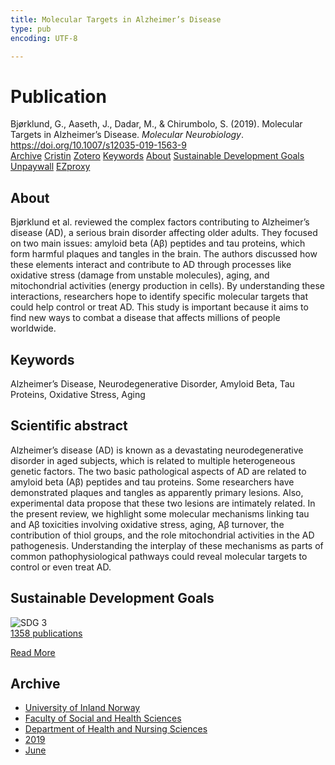 ```yaml
---
title: Molecular Targets in Alzheimer’s Disease
type: pub
encoding: UTF-8

---
```

<h1>Publication</h1>
<article id="csl-bib-container-N9A8HTA4" class="csl-bib-container">
  <div class="csl-bib-body"> <div class="csl-entry">Bjørklund, G., Aaseth, J., Dadar, M., &#38; Chirumbolo, S. (2019). Molecular Targets in Alzheimer’s Disease. <i>Molecular Neurobiology</i>. <a href="https://doi.org/10.1007/s12035-019-1563-9">https://doi.org/10.1007/s12035-019-1563-9</a></div> </div>
  <div class="csl-bib-buttons">
    <a href="#taxonomy-article-N9A8HTA4" alt="archive" class="csl-bib-button">Archive</a>
    <a href="https://app.cristin.no/results/show.jsf?id=1706365" alt="Cristin" class="csl-bib-button">Cristin</a>
    <a href="http://zotero.org/groups/5881554/items/N9A8HTA4" alt="Zotero" class="csl-bib-button">Zotero</a>
    <a href="#keywords-article-N9A8HTA4" alt="keywords" class="csl-bib-button">Keywords</a>
    <a href="#about-article-N9A8HTA4" alt="about_pub" class="csl-bib-button">About</a>
    <a href="#sdg-article-N9A8HTA4" alt="sdg" class="csl-bib-button">Sustainable Development Goals</a>
    <a href="https://doi.org/10.1007/s12035-019-1563-9" alt="Unpaywall" class="csl-bib-button">Unpaywall</a>
    <a href="https://doi.org/10.1007/s12035-019-1563-9" alt="EZproxy" class="csl-bib-button">EZproxy</a>
  </div>
  <div id="csl-bib-meta-container-N9A8HTA4"></div>
</article>
<div id="csl-bib-meta-N9A8HTA4" class="csl-bib-meta">
  <article id="about-article-N9A8HTA4" class="about_pub-article">
    <h1>About</h1>
    Bjørklund et al. reviewed the complex factors contributing to Alzheimer’s disease (AD), a serious brain disorder affecting older adults. They focused on two main issues: amyloid beta (Aβ) peptides and tau proteins, which form harmful plaques and tangles in the brain. The authors discussed how these elements interact and contribute to AD through processes like oxidative stress (damage from unstable molecules), aging, and mitochondrial activities (energy production in cells). By understanding these interactions, researchers hope to identify specific molecular targets that could help control or treat AD. This study is important because it aims to find new ways to combat a disease that affects millions of people worldwide.
  </article>
  <article id="keywords-article-N9A8HTA4" class="keywords-article">
    <h1>Keywords</h1>
    Alzheimer’s Disease, Neurodegenerative Disorder, Amyloid Beta, Tau Proteins, Oxidative Stress, Aging
  </article>
  <article id="abstract-article-N9A8HTA4" class="abstract-article">
    <h1>Scientific abstract</h1>
    Alzheimer’s disease (AD) is known as a devastating neurodegenerative disorder in aged subjects, which is related to multiple heterogeneous genetic factors. The two basic pathological aspects of AD are related to amyloid beta (Aβ) peptides and tau proteins. Some researchers have demonstrated plaques and tangles as apparently primary lesions. Also, experimental data propose that these two lesions are intimately related. In the present review, we highlight some molecular mechanisms linking tau and Aβ toxicities involving oxidative stress, aging, Aβ turnover, the contribution of thiol groups, and the role mitochondrial activities in the AD pathogenesis. Understanding the interplay of these mechanisms as parts of common pathophysiological pathways could reveal molecular targets to control or even treat AD.
  </article>
  <article id="sdg-article-N9A8HTA4" class="sdg-article">
    <h1>Sustainable Development Goals</h1>
    <div class="sdg-container"><div id="sdg3" class="sdg">
        <img src="{{< params subfolder >}}images/sdg/sdg03_en.png" class="image" alt="SDG 3">
        <div class="sdg-overlay">
          <a href="/en/archive/?key=?sdg=3#archive" class="sdg-publication-count"><span>1358</span> publications</a>
          <p><a href="https://sdgs.un.org/goals/goal3" class="sdg-read-more">Read More</a></p>
        </div>
      </div></div>
  </article>
  <article id="taxonomy-article-N9A8HTA4" class="taxonomy-article">
    <h1>Archive</h1>
    <ul>
      <li>
        <a href="/en/archive/?key=3DCRN523">University of Inland Norway</a>
      </li>
      <li>
        <a href="/en/archive/?key=IDKFS3MX">Faculty of Social and Health Sciences</a>
      </li>
      <li>
        <a href="/en/archive/?key=GTV4ECMZ">Department of Health and Nursing Sciences</a>
      </li>
      <li>
        <a href="/en/archive/?key=E7THIEEM">2019</a>
      </li>
      <li>
        <a href="/en/archive/?key=R3IIEVI9">June</a>
      </li>
    </ul>
  </article>
</div>
